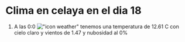 # Clima en celaya en el dia 18

1. A las 0:0 !["icon weather"](http://openweathermap.org/img/w/01n.png) tenemos una temperatura de 12.61 C con cielo claro y  vientos de 1.47 y nubosidad al 0%
